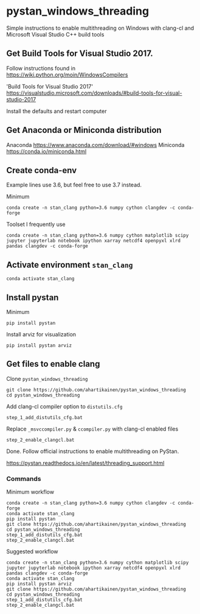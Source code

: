 # pystan_windows_threading
Simple instructions to enable multithreading on Windows with clang-cl and Microsoft Visual Studio C++ build tools 

## Get Build Tools for Visual Studio 2017.

Follow instructions found in https://wiki.python.org/moin/WindowsCompilers

'Build Tools for Visual Studio 2017' https://visualstudio.microsoft.com/downloads/#build-tools-for-visual-studio-2017

Install the defaults and restart computer

## Get Anaconda or Miniconda distribution

Anaconda https://www.anaconda.com/download/#windows
Miniconda https://conda.io/miniconda.html

## Create conda-env

Example lines use 3.6, but feel free to use 3.7 instead. 

Minimum

    conda create -n stan_clang python=3.6 numpy cython clangdev -c conda-forge

Toolset I frequently use

    conda create -n stan_clang python=3.6 numpy cython matplotlib scipy jupyter jupyterlab notebook ipython xarray netcdf4 openpyxl xlrd pandas clangdev -c conda-forge

## Activate environment `stan_clang`

    conda activate stan_clang

## Install pystan
	
Minimum
  
    pip install pystan

Install arviz for visualization

    pip install pystan arviz

## Get files to enable clang

Clone `pystan_windows_threading`

    git clone https://github.com/ahartikainen/pystan_windows_threading
    cd pystan_windows_threading

Add clang-cl compiler option to `distutils.cfg`

    step_1_add_distutils_cfg.bat

Replace `_msvccompiler.py` & `ccompiler.py` with clang-cl enabled files

    step_2_enable_clangcl.bat
	
Done. Follow official instructions to enable multithreading on PyStan.

https://pystan.readthedocs.io/en/latest/threading_support.html

### Commands

Minimum workflow

    conda create -n stan_clang python=3.6 numpy cython clangdev -c conda-forge
    conda activate stan_clang
    pip install pystan
    git clone https://github.com/ahartikainen/pystan_windows_threading
    cd pystan_windows_threading
    step_1_add_distutils_cfg.bat
    step_2_enable_clangcl.bat


Suggested workflow

    conda create -n stan_clang python=3.6 numpy cython matplotlib scipy jupyter jupyterlab notebook ipython xarray netcdf4 openpyxl xlrd pandas clangdev -c conda-forge
    conda activate stan_clang
    pip install pystan arviz
    git clone https://github.com/ahartikainen/pystan_windows_threading
    cd pystan_windows_threading
    step_1_add_distutils_cfg.bat
    step_2_enable_clangcl.bat
